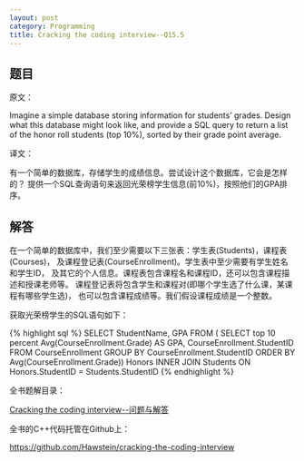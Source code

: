 ```yaml
---
layout: post
category: Programming
title: Cracking the coding interview--Q15.5
---
```


## 题目

原文：

Imagine a simple database storing information for students’ grades. 
Design what this database might look like, and provide a SQL query to 
return a list of the honor roll students (top 10%), sorted by their 
grade point average.

译文：

有一个简单的数据库，存储学生的成绩信息。尝试设计这个数据库，它会是怎样的？
提供一个SQL查询语句来返回光荣榜学生信息(前10%)，按照他们的GPA排序。

## 解答

在一个简单的数据库中，我们至少需要以下三张表：学生表(Students)，课程表(Courses)，
及课程登记表(CourseEnrollment)。学生表中至少需要有学生姓名和学生ID，
及其它的个人信息。课程表包含课程名和课程ID，还可以包含课程描述和授课老师等。
课程登记表将包含学生和课程对(即哪个学生选了什么课，某课程有哪些学生选)，
也可以包含课程成绩等。我们假设课程成绩是一个整数。

获取光荣榜学生的SQL语句如下：

{% highlight sql %}
SELECT StudentName, GPA
FROM (
	SELECT 	top 10 percent Avg(CourseEnrollment.Grade) AS GPA,
	CourseEnrollment.StudentID
	FROM CourseEnrollment
	GROUP BY CourseEnrollment.StudentID
	ORDER BY Avg(CourseEnrollment.Grade)) Honors
INNER JOIN Students ON Honors.StudentID = Students.StudentID
{% endhighlight %}


全书题解目录：

[Cracking the coding interview--问题与解答](/posts/ctci-solutions-contents.html)

全书的C++代码托管在Github上：

<https://github.com/Hawstein/cracking-the-coding-interview>
